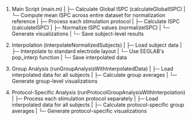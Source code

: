 1. Main Script (main.m)
   |
   ├─ Calculate Global ISPC (calculateGlobalISPC)
   |  └─ Compute mean ISPC across entire dataset for normalization reference
   |
   ├─ Process each stimulation protocol
   |  ├─ Calculate ISPC (calculateISPC)
   |  ├─ Normalize ISPC values (normalizeISPC)
   |  └─ Generate visualizations
   |
   └─ Save subject-level results
      
2. Interpolation (interpolateNormalizedSubjects)
   |
   ├─ Load subject data
   |
   ├─ Interpolate to standard electrode layout
   |  └─ Use EEGLAB's pop_interp function
   |
   └─ Save interpolated data

3. Group Analysis (runGroupAnalysisWithInterpolatedData)
   |
   ├─ Load interpolated data for all subjects
   |
   ├─ Calculate group averages
   |
   └─ Generate group-level visualizations

4. Protocol-Specific Analysis (runProtocolGroupAnalysisWithInterpolation)
   |
   ├─ Process each stimulation protocol separately
   |
   ├─ Load interpolated data for all subjects
   |
   ├─ Calculate protocol-specific group averages
   |
   └─ Generate protocol-specific visualizations
